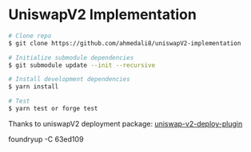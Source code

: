 # UniswapV2 Implementation

```bash
# Clone repo
$ git clone https://github.com/ahmedali8/uniswapV2-implementation

# Initialize submodule dependencies
$ git submodule update --init --recursive

# Install development dependencies
$ yarn install

# Test
$ yarn test or forge test
```

Thanks to uniswapV2 deployment package: [uniswap-v2-deploy-plugin](https://github.com/AlexBHarley/uniswap-v2-deploy-plugin)

foundryup -C 63ed109
